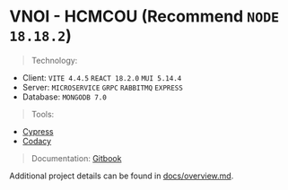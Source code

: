 # VNOI - HCMCOU (Recommend `NODE 18.18.2`)

> Technology:

- Client: `VITE 4.4.5` `REACT 18.2.0` `MUI 5.14.4`
- Server: `MICROSERVICE` `GRPC` `RABBITMQ` `EXPRESS`
- Database: `MONGODB 7.0`

> Tools:

- [Cypress](https://www.cypress.io/)
- [Codacy](https://www.codacy.com/)

> Documentation: [Gitbook](https://vnoi-doc.dorara.id.vn/)

Additional project details can be found in [docs/overview.md](docs/overview.md).
